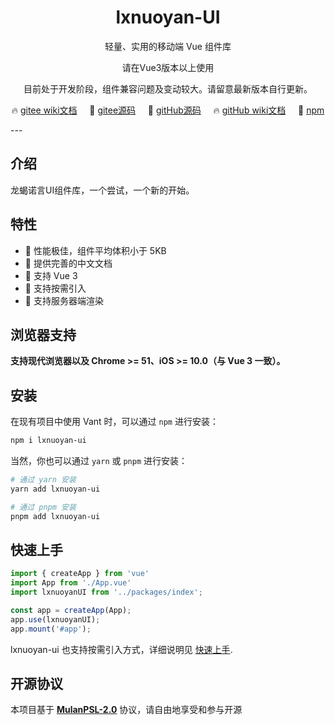<!--
 * @Author: 
 * @Date: 2021-12-03 14:13:34
 * @LastEditTime: 2022-01-06 18:01:36
 * @LastEditors: tanhaolong
 * @Descripttion: 
-->
<h1 align="center">lxnuoyan-UI </h1>
<p align="center">轻量、实用的移动端 Vue 组件库</p> 
<p align="center">请在Vue3版本以上使用</p>


<p align="center">目前处于开发阶段，组件兼容问题及变动较大。请留意最新版本自行更新。</p>
<p align="center">
  🔥 <a href="https://gitee.com/tanhaolong/lxnuoyan-ui/wikis">gitee wiki文档</a>
  &nbsp;
  &nbsp;
  🚀 <a href="https://gitee.com/tanhaolong/lxnuoyan-ui" target="_blank">gitee源码</a>
  &nbsp;
  &nbsp;
   🚀 <a href="https://github.com/tanhaolong/lxnuoyan-ui" target="_blank">gitHub源码</a>
  &nbsp;
  &nbsp;
    🔥 <a href="https://github.com/tanhaolong/lxnuoyan-ui/wiki">gitHub wiki文档</a>
  &nbsp;
  &nbsp;
  🌈 <a href="https://www.npmjs.com/package/lxnuoyan-ui" target="_blank">npm</a>
</p>
---

## 介绍
龙蝎诺言UI组件库，一个尝试，一个新的开始。


## 特性

- 🚀 性能极佳，组件平均体积小于 5KB
- 📖 提供完善的中文文档
- 🍭 支持 Vue 3
- 🍭 支持按需引入
- 🍭 支持服务器端渲染


## 浏览器支持

**支持现代浏览器以及 Chrome >= 51、iOS >= 10.0（与 Vue 3 一致）。**


## 安装
在现有项目中使用 Vant 时，可以通过 `npm` 进行安装：
```bash
npm i lxnuoyan-ui
```
当然，你也可以通过 `yarn` 或 `pnpm` 进行安装：
```bash
# 通过 yarn 安装
yarn add lxnuoyan-ui

# 通过 pnpm 安装
pnpm add lxnuoyan-ui
```

## 快速上手

```js
import { createApp } from 'vue'
import App from './App.vue'
import lxnuoyanUI from '../packages/index';

const app = createApp(App);
app.use(lxnuoyanUI);
app.mount('#app');
```
lxnuoyan-ui 也支持按需引入方式，详细说明见 [快速上手](https://gitee.com/tanhaolong/lxnuoyan-ui/wikis/%E5%BF%AB%E9%80%9F%E4%B8%8A%E6%89%8B/%E5%A6%82%E4%BD%95%E4%BD%BF%E7%94%A8).

## 开源协议

本项目基于 **[MulanPSL-2.0](http://license.coscl.org.cn/MulanPSL2/)** 协议，请自由地享受和参与开源
